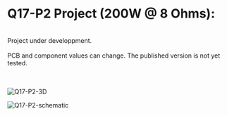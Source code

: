 # Q17-P2 Project (200W @ 8 Ohms):</b><br>
<br>
Project under developpment.<br>
<br>
PCB and component values can change. The published version is not yet tested.<br>
<br>
<br>

![Q17-P2-3D](https://user-images.githubusercontent.com/12907102/179457640-66401d97-ce7d-450c-9649-0c8a0d4d6a56.jpg)

![Q17-P2-schematic](https://user-images.githubusercontent.com/12907102/179343259-895a98dc-884e-482e-8b3f-4590bd9b1ffa.jpg)

